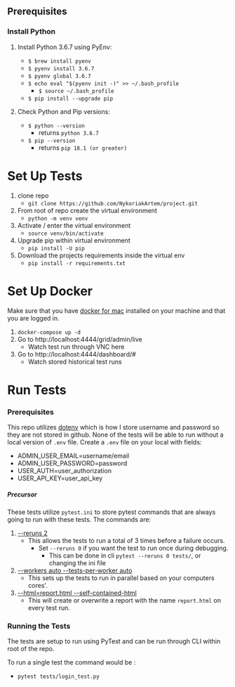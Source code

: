 ## Prerequisites

### Install Python

1. Install Python 3.6.7 using PyEnv:
    * `$ brew install pyenv`
    * `$ pyenv install 3.6.7` 
    * `$ pyenv global 3.6.7`
    * `$ echo eval "$(pyenv init -)" >> ~/.bash_profile` 
        * `$ source ~/.bash_profile` 
    * `$ pip install --upgrade pip`

2. Check Python and Pip versions:
    * `$ python --version`
        * returns `python 3.6.7`
    * `$ pip --version`
        * returns `pip 18.1 (or greater)`


Set Up Tests
============

1. clone repo
    * `git clone https://github.com/NykoriakArtem/project.git`
2. From root of repo create the virtual environment
    * `python -m venv venv`
3. Activate / enter the virtual environment
    * `source venv/bin/activate`
4. Upgrade pip within virtual environment
    * `pip install -U pip`
5. Download the projects requirements inside the virtual env
    * `pip install -r requirements.txt`

Set Up Docker
=============

Make sure that you have [docker for mac](https://docs.docker.com/docker-for-mac/install/) installed on your machine and that you are logged in. 

1. `docker-compose up -d`
2. Go to http://localhost:4444/grid/admin/live
    * Watch test run through VNC here
3. Go to http://localhost:4444/dashboard/#
    * Watch stored historical test runs

Run Tests
=========

### Prerequisites
This repo utilizes [dotenv](https://pypi.org/project/python-dotenv/) which is how I store username and password so they are not stored in github.
None of the tests will be able to run without a local version of `.env` file. Create a `.env` file on your local with fields:
* ADMIN_USER_EMAIL=username/email
* ADMIN_USER_PASSWORD=password
* USER_AUTH=user_authorization
* USER_API_KEY=user_api_key

##### Precursor
These tests utilize `pytest.ini` to store pytest commands that are always going to run with these tests. The commands are:

1. [--reruns 2](https://pypi.org/project/pytest-rerunfailures/)
    * This allows the tests to run a total of 3 times before a failure occurs. 
        * Set `--reruns 0` if you want the test to run once during debugging.
            * This can be done in cli `pytest --reruns 0 tests/`, or changing the ini file
2. [--workers auto --tests-per-worker auto](https://pypi.org/project/pytest-parallel/)
    * This sets up the tests to run in parallel based on your computers cores'.
3. [--html=report.html --self-contained-html](https://pypi.org/project/pytest-html/)    
    * This will create or overwrite a report with the name `report.html` on every test run.


### Running the Tests
 
The tests are setup to run using PyTest and can be run through CLI within root of the repo.

    
To run a single test the command would be :

   * `pytest tests/login_test.py`
    